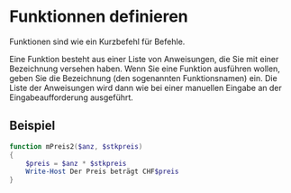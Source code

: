 # Funktionnen definieren

Funktionen sind wie ein Kurzbefehl für Befehle.

Eine Funktion besteht aus einer Liste von Anweisungen, die Sie mit einer Bezeichnung versehen haben. Wenn Sie eine Funktion ausführen wollen, geben Sie die Bezeichnung (den sogenannten Funktionsnamen) ein. Die Liste der Anweisungen wird dann wie bei einer manuellen Eingabe an der Eingabeaufforderung ausgeführt.



## Beispiel

```ps1
function mPreis2($anz, $stkpreis)
{
    $preis = $anz * $stkpreis
    Write-Host Der Preis beträgt CHF$preis
}
```
